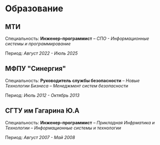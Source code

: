 # Образование

## МТИ

Специальность: **Инженер-программист** – *СПО - Информационные системы и программирование*

Период: *Август 2022 - Июль 2025*

## МФПУ "Синергия"

Специальность: **Руководитель службы безопасности** – *Новые Технологии Бизнеса – Менеджмент систем безопасности*

Период: *Июль 2012 - Октябрь 2013*

## СГТУ им Гагарина Ю.А

Специальность: **Инженер-программист** – *Прикладная Инфрматика и Технологии – Информационные системы и технологии*

Период: *Август 2007 - Май 2008*

